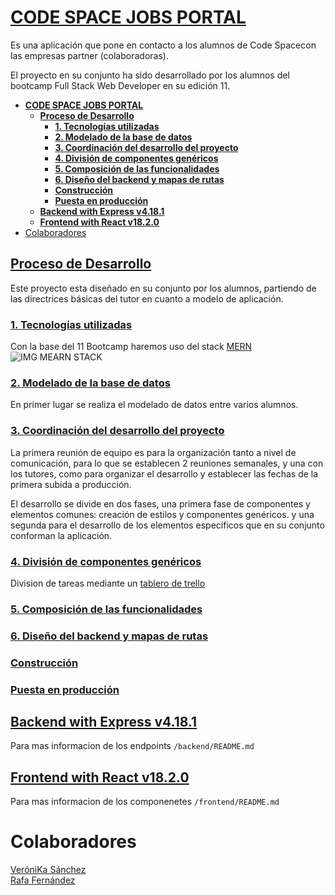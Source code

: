 # [**CODE SPACE JOBS PORTAL**]()

Es una aplicación que pone en contacto a los alumnos de Code Spacecon las empresas partner (colaboradoras).

El proyecto en su conjunto ha sido desarrollado por los alumnos del bootcamp Full Stack Web Developer en su edición 11.

- [**CODE SPACE JOBS PORTAL**](#code-space-jobs-portal)
  - [**Proceso de Desarrollo**](#proceso-de-desarrollo)
    - [**1. Tecnologías utilizadas**](#1-tecnologías-utilizadas)
    - [**2. Modelado de la base de datos**](#2-modelado-de-la-base-de-datos)
    - [**3. Coordinación del desarrollo del proyecto**](#3-coordinación-del-desarrollo-del-proyecto)
    - [**4. División de componentes genéricos**](#4-división-de-componentes-genéricos)
    - [**5. Composición de las funcionalidades**](#5-composición-de-las-funcionalidades)
    - [**6. Diseño del backend y mapas de rutas**](#6-diseño-del-backend-y-mapas-de-rutas)
    - [**Construcción**](#construcción)
    - [**Puesta en producción**](#puesta-en-producción)
  - [**Backend with Express v4.18.1**](#backend-with-express-v4181)
  - [**Frontend with React v18.2.0**](#frontend-with-react-v1820)
- [Colaboradores](#colaboradores)

## [**Proceso de Desarrollo**]()

Este proyecto esta diseñado en su conjunto por los alumnos, partiendo de las directrices básicas del tutor en cuanto a modelo de aplicación.

### [**1. Tecnologías utilizadas**]()

Con la base del 11 Bootcamp haremos uso del stack [MERN](https://www.mongodb.com/mern-stack)
![IMG MEARN STACK](https://webimages.mongodb.com/_com_assets/cms/mern-stack-b9q1kbudz0.png?auto=format%2Ccompress)

### [**2. Modelado de la base de datos**]()

En primer lugar se realiza el modelado de datos entre varios alumnos.

### [**3. Coordinación del desarrollo del proyecto**]()

La primera reunión de equipo es para la organización tanto a nivel de comunicación, para lo que se establecen 2 reuniones semanales, y una con los tutores, como para organizar el desarrollo y establecer las fechas de la primera subida a producción.

El desarrollo se divide en dos fases, una primera fase de componentes y elementos comunes: creación de estilos y componentes genéricos. y una segunda para el desarrollo de los elementos específicos que en su conjunto conforman la aplicación.

### [**4. División de componentes genéricos**]()

Division de tareas mediante un [tablero de trello](https://trello.com/b/EGWpwI7h/code-space-jobs-portal)

### [**5. Composición de las funcionalidades**]()

### [**6. Diseño del backend y mapas de rutas**]()

### [**Construcción**]()

### [**Puesta en producción**]()

## [**Backend with Express v4.18.1**](https://expressjs.com/)

Para mas informacion de los endpoints `/backend/README.md`

## [**Frontend with React v18.2.0**](https://es.reactjs.org/)

Para mas informacion de los componenetes `/frontend/README.md`

# Colaboradores

[VeróniKa Sánchez](https://github.com/VkaSC)  
[Rafa Fernández](https://github.com/iRaphiki)
